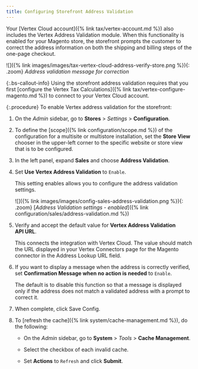 ```yaml
---
title: Configuring Storefront Address Validation
---
```


Your [Vertex Cloud account]({% link tax/vertex-account.md %}) also includes the Vertex Address Validation module. When this functionality is enabled for your Magento store, the storefront prompts the customer to correct the address information on both the shipping and billing steps of the one-page checkout.

![]({% link images/images/tax-vertex-cloud-address-verify-store.png %}){: .zoom}
_Address validation message for correction_

{:.bs-callout-info}
Using the storefront address validation requires that you first [configure the Vertex Tax Calculations]({% link tax/vertex-configure-magento.md %}) to connect to your Vertex Cloud account.

{:.procedure}
To enable Vertex address validation for the storefront:

1. On the _Admin_ sidebar, go to **Stores** > _Settings_ > **Configuration**.

1. To define the [scope]({% link configuration/scope.md %}) of the configuration for a multisite or multistore installation, set the **Store View** chooser in the upper-left corner to the specific website or store view that is to be configured.

1. In the left panel, expand **Sales** and choose **Address Validation**.

1. Set **Use Vertex Address Validation** to `Enable`.

   This setting enables allows you to configure the address validation settings.

   ![]({% link images/images/config-sales-address-validation.png %}){: .zoom}
   [_Address Validation settings - enabled_]({% link configuration/sales/address-validation.md %})

1. Verify and accept the default value for **Vertex Address Validation API URL**.

   This connects the integration with Vertex Cloud. The value should match the URL displayed in your Vertex Connectors page for the Magento connector in the Address Lookup URL field.

1. If you want to display a message when the address is correctly verified, set **Confirmation Message when no action is needed**  to `Enable`.

   The default is to disable this function so that a message is displayed only if the address does not match a validated address with a prompt to correct it.

1. When complete, click <span class="btn">Save Config</span>.

1. To [refresh the cache]({% link system/cache-management.md %}), do the following:

   - On the _Admin_ sidebar, go to **System** > _Tools_ > **Cache Management**.

   - Select the checkbox of each invalid cache.

   - Set **Actions** to `Refresh` and click **Submit**.
